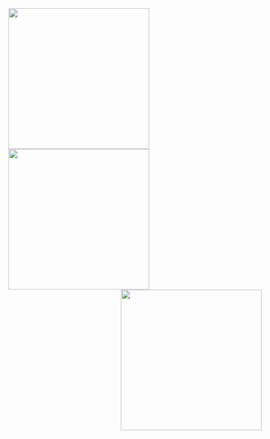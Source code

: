 <img align="left" width="280px" src="https://uploadstatic.mihoyo.com/contentweb/20191105/2019110517054540325.png"/> 
<img align="center" width="280px" src="https://uploadstatic.mihoyo.com/contentweb/20191105/2019110517054540325.png"/> 
<img align="right" width="280px" src="https://uploadstatic.mihoyo.com/contentweb/20191105/2019110517054540325.png"/> 


